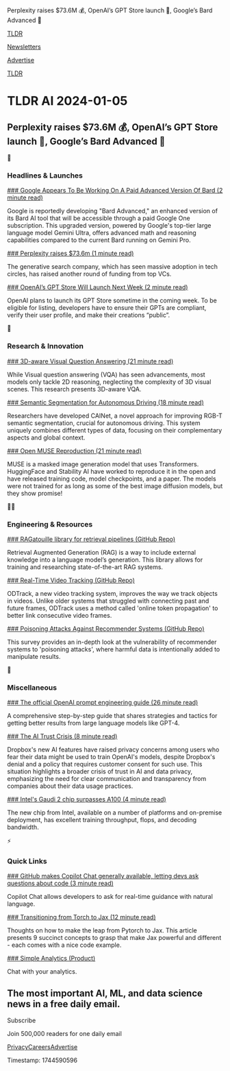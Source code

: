 Perplexity raises $73.6M 💰, OpenAI’s GPT Store launch 🚀, Google’s Bard Advanced 🤖

[TLDR](/)

[Newsletters](/newsletters)

[Advertise](https://advertise.tldr.tech/)

[TLDR](/)

# TLDR AI 2024-01-05

## Perplexity raises $73.6M 💰, OpenAI’s GPT Store launch 🚀, Google’s Bard Advanced 🤖

🚀

### Headlines & Launches

[### Google Appears To Be Working On A Paid Advanced Version Of Bard (2 minute read)](https://www.theverge.com/2024/1/4/24025270/google-bard-advanced-paid-subscription?utm_source=tldrai)

Google is reportedly developing "Bard Advanced," an enhanced version of its Bard AI tool that will be accessible through a paid Google One subscription. This upgraded version, powered by Google's top-tier large language model Gemini Ultra, offers advanced math and reasoning capabilities compared to the current Bard running on Gemini Pro.

[### Perplexity raises $73.6m (1 minute read)](https://www.reuters.com/technology/perplexity-ai-valued-520-mln-funding-bezos-nvidia-2024-01-04/?utm_source=tldrai)

The generative search company, which has seen massive adoption in tech circles, has raised another round of funding from top VCs.

[### OpenAI’s GPT Store Will Launch Next Week (2 minute read)](https://techcrunch.com/2024/01/04/openais-app-store-for-gpts-will-launch-next-week/?utm_source=tldrai)

OpenAI plans to launch its GPT Store sometime in the coming week. To be eligible for listing, developers have to ensure their GPTs are compliant, verify their user profile, and make their creations “public”.

🧠

### Research & Innovation

[### 3D-aware Visual Question Answering (21 minute read)](https://arxiv.org/abs/2310.17914v1?utm_source=tldrai)

While Visual question answering (VQA) has seen advancements, most models only tackle 2D reasoning, neglecting the complexity of 3D visual scenes. This research presents 3D-aware VQA.

[### Semantic Segmentation for Autonomous Driving (18 minute read)](https://arxiv.org/abs/2401.01624v1?utm_source=tldrai)

Researchers have developed CAINet, a novel approach for improving RGB-T semantic segmentation, crucial for autonomous driving. This system uniquely combines different types of data, focusing on their complementary aspects and global context.

[### Open MUSE Reproduction (21 minute read)](https://huggingface.co/papers/2401.01808?utm_source=tldrai)

MUSE is a masked image generation model that uses Transformers. HuggingFace and Stability AI have worked to reproduce it in the open and have released training code, model checkpoints, and a paper. The models were not trained for as long as some of the best image diffusion models, but they show promise!

👨‍💻

### Engineering & Resources

[### RAGatouille library for retrieval pipelines (GitHub Repo)](https://github.com/bclavie/RAGatouille?utm_source=tldrai)

Retrieval Augmented Generation (RAG) is a way to include external knowledge into a language model’s generation. This library allows for training and researching state-of-the-art RAG systems.

[### Real-Time Video Tracking (GitHub Repo)](https://github.com/gxnu-zhonglab/odtrack?utm_source=tldrai)

ODTrack, a new video tracking system, improves the way we track objects in videos. Unlike older systems that struggled with connecting past and future frames, ODTrack uses a method called 'online token propagation' to better link consecutive video frames.

[### Poisoning Attacks Against Recommender Systems (GitHub Repo)](https://github.com/coderwzw/arlib?utm_source=tldrai)

This survey provides an in-depth look at the vulnerability of recommender systems to 'poisoning attacks', where harmful data is intentionally added to manipulate results.

🎁

### Miscellaneous

[### The official OpenAI prompt engineering guide (26 minute read)](https://platform.openai.com/docs/guides/prompt-engineering/?utm_source=tldrai)

A comprehensive step-by-step guide that shares strategies and tactics for getting better results from large language models like GPT-4.

[### The AI Trust Crisis (8 minute read)](https://simonwillison.net/2023/Dec/14/ai-trust-crisis/?utm_source=tldrai)

Dropbox's new AI features have raised privacy concerns among users who fear their data might be used to train OpenAI's models, despite Dropbox's denial and a policy that requires customer consent for such use. This situation highlights a broader crisis of trust in AI and data privacy, emphasizing the need for clear communication and transparency from companies about their data usage practices.

[### Intel's Gaudi 2 chip surpasses A100 (4 minute read)](https://www.databricks.com/blog/llm-training-and-inference-intel-gaudi2-ai-accelerators?utm_source=tldrai)

The new chip from Intel, available on a number of platforms and on-premise deployment, has excellent training throughput, flops, and decoding bandwidth.

⚡️

### Quick Links

[### GitHub makes Copilot Chat generally available, letting devs ask questions about code (3 minute read)](https://techcrunch.com/2023/12/29/github-makes-copilot-chat-generally-available-letting-devs-ask-questions-about-code?utm_source=tldrai)

Copilot Chat allows developers to ask for real-time guidance with natural language.

[### Transitioning from Torch to Jax (12 minute read)](https://kidger.site/thoughts/torch2jax/?utm_source=tldrai)

Thoughts on how to make the leap from Pytorch to Jax. This article presents 9 succinct concepts to grasp that make Jax powerful and different - each comes with a nice code example.

[### Simple Analytics (Product)](https://www.simpleanalytics.com/ai?utm_source=tldrai)

Chat with your analytics.

## The most important AI, ML, and data science news in a free daily email.

Subscribe

Join 500,000 readers for one daily email

[Privacy](/privacy)[Careers](https://jobs.ashbyhq.com/tldr.tech)[Advertise](/ai/advertise)

Timestamp: 1744590596